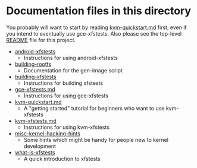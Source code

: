 # Documentation files in this directory

You probably will want to start by reading
[kvm-quickstart.md](kvm-quickstart.md) first, even if you intend to
eventually use gce-xfstests.  Also please see the top-level
[README](../README.md) file for this project.

* [android-xfstests](android-xfstests.md)
  * Instructions for using android-xfstests
* [building-rootfs](building-rootfs.md)
  * Documentation for the gen-image script
* [building-xfstests](building-xfstests.md)
  * Instructions for building xfstests
* [gce-xfstests.md](gce-xfstests.md)
  * Instructions for using gce-xfstests
* [kvm-quickstart.md](kvm-quickstart.md)
  * A "getting started" tutorial for beginners who want to use kvm-xfstests
* [kvm-xfstests.md](kvm-xfstests.md)
  * Instructions for using kvm-xfstests
* [misc-kernel-hacking-hints](misc-kernel-hacking-hints.md)
  * Some hints which might be handy for people new to kernel development
* [what-is-xfstests](what-is-xfstests.md)
  * A quick introduction to xfstests
